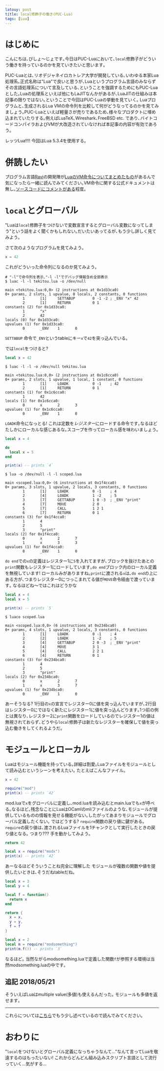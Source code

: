 ```yaml
---
latouy: post
title: local修飾子の働き(PUC-Lua)
tags: [Lua]
---
```


# はじめに
こんにちは､びしょ〜じょです｡今日はPUC-Luaにおいて､`local`修飾子がどういう働きを持っているのかを見ていきたいと思います｡

PUC-Luaとは､リオデジャネイロカトレア大学が開発している､いわゆる本家Lua処理系｡正式名称は"Lua"で良いと思うが､Luaというプログラム言語のみならずその言語処理系について言及している､ということを強調するためにもPUC-Luaとした｡Luaの処理系といえば他にもLaJITなんかがあるが､LuaJITの仕組みは本記事の限りではない｡ということで今回はPUC-Luaの挙動を見ていく｡
Luaプログラムと､生成されるLua VMの命令列を比較して何がどうなってるのかを見てみましょう｡PUC-Luaといえば軽量さが売りであるため､様々なプロダクトに埋め込まれていたりする｡例えばLuaTeX､Wireshark､FreeBSD etc. であり､バイトコードコンパイラおよびVMが大改造されていなければ本記事の内容が有効であろう｡

レッツLua!!!!
今回はLua 5.3.4を使用する｡

# 併読したい
プログラム言語[Ravi](https://github.com/dibyendumajumdar/ravi)の開発陣が[LuaのVM命令についてまとめたもの](https://github.com/dibyendumajumdar/ravi/blob/master/readthedocs/lua_bytecode_reference.rst)があるんで気になったら一緒に読んでみてください｡VM命令に関する公式ドキュメントは無し｡[ソースコードにコメントがある](http://www.lua.org/source/5.3/lopcodes.h.html)程度｡

# `local`とグローバル
"Luaは`local`修飾子をつけないで変数宣言するとグローバル変数になってしまう"という話をよく聞くかもしれない｡だいたいあってるが､もう少し詳しく見てみよう｡

さて次のようなプログラムを見てみよう｡

```lua:tekitou.lua
x = 42
```

これがどういった命令列になるのか見てみよう｡

```shell-session
# "-l"で命令列を表示､"-l -l"でデバッグ情報含め全部表示
$ luac -l -l tekitou.lua -o /dev/null

main <tekitou.lua:0,0> (2 instructions at 0x1d33ca0)
0+ params, 2 slots, 1 upvalue, 0 locals, 2 constants, 0 functions
        1       [1]     SETTABUP        0 -1 -2 ; _ENV "x" 42
        2       [1]     RETURN          0 1
constants (2) for 0x1d33ca0:
        1       "x"
        2       42
locals (0) for 0x1d33ca0:
upvalues (1) for 0x1d33ca0:
        0       _ENV    1       0
```

`SETTABUP` 命令で`_ENV`というtableにキー`x`で`42`を突っ込んでいる｡

では`local`をつけると?

```lua:tekitou.lua
local x = 42
```

```shell-session
$ luac -l -l -o /dev/null tekitou.lua

main <tekitou.lua:0,0> (2 instructions at 0x1c6cca0)
0+ params, 2 slots, 1 upvalue, 1 local, 1 constant, 0 functions
        1       [1]     LOADK           0 -1    ; 42
        2       [1]     RETURN          0 1
constants (1) for 0x1c6cca0:
        1       42
locals (1) for 0x1c6cca0:
        0       x       2       3
upvalues (1) for 0x1c6cca0:
        0       _ENV    1       0
```

`LOADK`命令になっとる! これは定数を*レジスター*にロードする命令です｡なるほどたしかにローカルな感じあるな｡スコープを作ってローカル感を味わいましょう｡

```lua:scoped.lua
local x = 4

do
  local x = 5
end

print(x) -- prints `4`
```

```shell-session
$ lua -o /dev/null -l -l scoped.lua

main <scoped.lua:0,0> (6 instructions at 0x1f4cca0)
0+ params, 3 slots, 1 upvalue, 2 locals, 3 constants, 0 functions
        1       [1]     LOADK           0 -1    ; 4
        2       [4]     LOADK           1 -2    ; 5
        3       [7]     GETTABUP        1 0 -3  ; _ENV "print"
        4       [7]     MOVE            2 0
        5       [7]     CALL            1 2 1
        6       [7]     RETURN          0 1
constants (3) for 0x1f4cca0:
        1       4
        2       5
        3       "print"
locals (2) for 0x1f4cca0:
        0       x       2       7
        1       x       3       3
upvalues (1) for 0x1f4cca0:
        0       _ENV    1       0
```

`do end`での`x`の定義はレジスター1に`5`を入れてますが､ブロックを抜けたあとの`print`関数もレジスター1にロードしています｡`do end`ブロック内のローカル定義を無視しています! ローカルみがありますね｡`print`に渡される`x`は､`do end`の上にある方が､つまりレジスター0につっこまれてる値が`MOVE`命令経由で渡っています｡
なるほどね〜ではこれはどうかな

```lua:scoped2.lua
local x = 4
local x = 5

print(x) -- prints `5`
```

```shell-session
$ luaco scoped.lua

main <scoped.lua:0,0> (6 instructions at 0x234bca0)
0+ params, 4 slots, 1 upvalue, 2 locals, 3 constants, 0 functions
        1       [1]     LOADK           0 -1    ; 4
        2       [2]     LOADK           1 -2    ; 5
        3       [4]     GETTABUP        2 0 -3  ; _ENV "print"
        4       [4]     MOVE            3 1
        5       [4]     CALL            2 2 1
        6       [4]     RETURN          0 1
constants (3) for 0x234bca0:
        1       4
        2       5
        3       "print"
locals (2) for 0x234bca0:
        0       x       2       7
        1       x       3       7
upvalues (1) for 0x234bca0:
        0       _ENV    1       0
```

あーそうなる? 1行目の`x`の宣言でレジスター0に値を突っ込んでいますが､2行目はレジスター0にではなく新たにレジスター1に値を突っ込んどります｡1つ前の例とは異なり､レジスター2に`print`関数をロードしているのでレジスター1の値は無視されておらず､どうやら`local`修飾子は新たなレジスターを確保して値を突っ込む働きをしてくれるようだ｡

# モジュールとローカル
Luaはモジュール機能を持っている｡詳細は割愛｡Luaファイルをモジュールとして読み込むというシーンを考えたい｡
たとえばこんなファイル｡

```lua:mod.lua
x = 42
```

```lua:main.lua
require("mod")
print(x) -- prints `42`
```

mod.luaで`x`をグローバルに定義し､mod.luaを読み込むとmain.luaでも`x`が呼べる｡なるほど｡残念なことにLuaはOCamlのmliファイルのような､モジュールが提供しているものの情報を見せる機能がない｡したがってあまりモジュールでグローバル定義したくない｡
ではどうする? `require`関数の戻り値に鍵がある｡`require`の戻り値は､渡されるLuaファイルを1チャンクとして実行したときの戻り値となる｡
つまり??? 手を動かしてみよう｡

```lua:modx.lua
return 42
```

```lua:main.lua
local x = require("modx")
print(x) -- prints `42`
```
あーなるほどそういうことね完全に理解した
モジュールが複数の関数や値を提供したいときは､そうだねtableだね｡

```lua:modsomething.lua
local x = 3
local y = 4

local f = function()
  return x
end

return {
  x = x,
  y = y,
  f = f
}
```

```lua:main.lua
local x = 2
local m = require("modsomething")
print(m.f()) -- prints `3`
```

なるほど｡ 当然ながらmodsomething.luaで定義した関数`f`が参照する環境は当然modsomething.luaの中です｡

## 追記 2018/05/21
そういえばLuaはmultiple value(多値)も使えるんだった｡
モジュールも多値を返せます｡


---

これらについては[こちら](https://nymphium.github.io/2016/04/25/luaquiz.html)でもう少し述べているので読んでみてください｡

# おわりに
"`local`をつけないとグローバル定義になっちゃうなんて…"なんて言ってLuaを敬遠するのはもったいない!
これからどんどん組み込みスクリプト言語として流行っていく…気がする…
